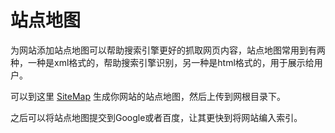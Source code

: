 # 站点地图

为网站添加站点地图可以帮助搜索引擎更好的抓取网页内容，站点地图常用到有两种，一种是xml格式的，帮助搜索引擎识别，另一种是html格式的，用于展示给用户。

可以到这里 [SiteMap](https://www.xml-sitemaps.com/) 生成你网站的站点地图，然后上传到网根目录下。

之后可以将站点地图提交到Google或者百度，让其更快到将网站编入索引。
